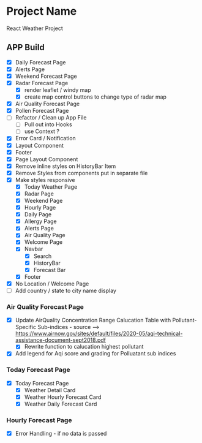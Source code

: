 # Project Name

React Weather Project

## APP Build

- [x] Daily Forecast Page
- [x] Alerts Page
- [x] Weekend Forecast Page
- [x] Radar Forecast Page
  - [x] render leaflet / windy map
  - [x] create map control buttons to change type of radar map
- [x] Air Quality Forecast Page
- [x] Pollen Forecast Page
- [ ] Refactor / Clean up App File
  - [ ] Pull out into Hooks
  - [ ] use Context ?
- [x] Error Card / Notification
- [x] Layout Component
- [x] Footer
- [x] Page Layout Component
- [x] Remove inline styles on HistoryBar Item
- [x] Remove Styles from components put in separate file
- [x] Make styles responsive
  - [x] Today Weather Page
  - [x] Radar Page
  - [x] Weekend Page
  - [x] Hourly Page
  - [x] Daily Page
  - [x] Allergy Page
  - [x] Alerts Page
  - [x] Air Quality Page
  - [x] Welcome Page
  - [x] Navbar
    - [x] Search
    - [x] HistoryBar
    - [x] Forecast Bar
  - [x] Footer
- [x] No Location / Welcome Page
- [ ] Add country / state to city name display

### Air Quality Forecast Page

- [x] Update AirQuality Concentration Range Calucation Table with Pollutant-Specific Sub-indices - source --> https://www.airnow.gov/sites/default/files/2020-05/aqi-technical-assistance-document-sept2018.pdf
  - [x] Rewrite function to calucation highest pollutant
- [x] Add legend for Aqi score and grading for Polluatant sub indices

### Today Forecast Page

- [x] Today Forecast Page
  - [x] Weather Detail Card
  - [x] Weather Hourly Forecast Card
  - [x] Weather Daily Forecast Card

### Hourly Forecast Page

- [x] Error Handling - if no data is passed
